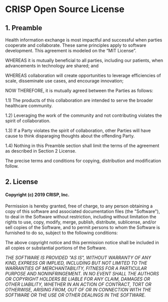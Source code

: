 # CRISP Open Source License

## 1. Preamble

Health information exchange is most impactful and successful when parties cooperate and collaborate. These same principles apply to software development. This agreement is modeled on the “MIT License”.

WHEREAS it is mutually beneficial to all parties, including our patients, when advancements in technology are shared; and

WHEREAS collaboration will create opportunities to leverage efficiencies of scale, disseminate use cases, and encourage innovation;

NOW THEREFORE, it is mutually agreed between the Parties as follows:

1.1) The products of this collaboration are intended to serve the broader healthcare community.

1.2) Leveraging the work of the community and not contributing violates the spirit of collaboration.

1.3) If a Party violates the spirit of collaboration, other Parties will have cause to think disparaging thoughts about the offending Party.

1.4) Nothing in this Preamble section shall limit the terms of the agreement as described in Section 2 License.

The precise terms and conditions for copying, distribution and modification follow.

## 2. License

#### Copyright (c) 2019 CRISP, Inc.

Permission is hereby granted, free of charge, to any person obtaining a copy of this software and associated documentation files (the "Software"), to deal in the Software without restriction, including without limitation the rights to use, copy, modify, merge, publish, distribute, sublicense, and/or sell copies of the Software, and to permit persons to whom the Software is furnished to do so, subject to the following conditions:

The above copyright notice and this permission notice shall be included in all copies or substantial portions of the Software.

*THE SOFTWARE IS PROVIDED "AS IS", WITHOUT WARRANTY OF ANY KIND, EXPRESS OR IMPLIED, INCLUDING BUT NOT LIMITED TO THE WARRANTIES OF MERCHANTABILITY, FITNESS FOR A PARTICULAR PURPOSE AND NONINFRINGEMENT. IN NO EVENT SHALL THE AUTHORS OR COPYRIGHT HOLDERS BE LIABLE FOR ANY CLAIM, DAMAGES OR OTHER LIABILITY, WHETHER IN AN ACTION OF CONTRACT, TORT OR OTHERWISE, ARISING FROM, OUT OF OR IN CONNECTION WITH THE SOFTWARE OR THE USE OR OTHER DEALINGS IN THE SOFTWARE.*
